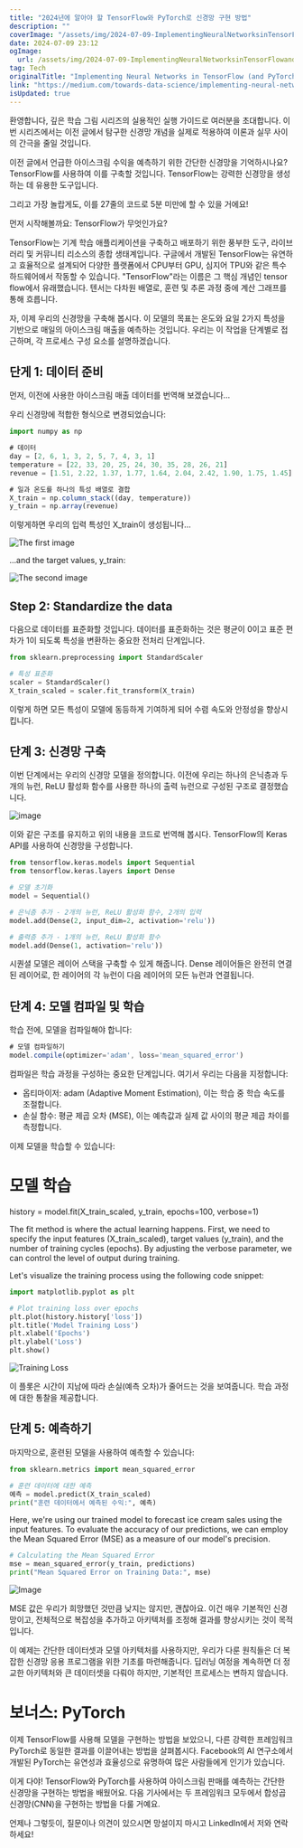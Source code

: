 ```yaml
---
title: "2024년에 알아야 할 TensorFlow와 PyTorch로 신경망 구현 방법"
description: ""
coverImage: "/assets/img/2024-07-09-ImplementingNeuralNetworksinTensorFlowandPyTorch_0.png"
date: 2024-07-09 23:12
ogImage:
  url: /assets/img/2024-07-09-ImplementingNeuralNetworksinTensorFlowandPyTorch_0.png
tag: Tech
originalTitle: "Implementing Neural Networks in TensorFlow (and PyTorch)"
link: "https://medium.com/towards-data-science/implementing-neural-networks-in-tensorflow-and-pytorch-3c1f097e412a"
isUpdated: true
---
```


환영합니다, 깊은 학습 그림 시리즈의 실용적인 실행 가이드로 여러분을 초대합니다. 이번 시리즈에서는 이전 글에서 탐구한 신경망 개념을 실제로 적용하여 이론과 실무 사이의 간극을 줄일 것입니다.

이전 글에서 언급한 아이스크림 수익을 예측하기 위한 간단한 신경망을 기억하시나요? TensorFlow를 사용하여 이를 구축할 것입니다. TensorFlow는 강력한 신경망을 생성하는 데 유용한 도구입니다.

그리고 가장 놀랍게도, 이를 27줄의 코드로 5분 미만에 할 수 있을 거에요!

먼저 시작해볼까요: TensorFlow가 무엇인가요?

<!-- cozy-coder - 수평 -->

<ins class="adsbygoogle"
     style="display:block"
     data-ad-client="ca-pub-4877378276818686"
     data-ad-slot="1107185301"
     data-ad-format="auto"
     data-full-width-responsive="true"></ins>

<script>
     (adsbygoogle = window.adsbygoogle || []).push({});
</script>

TensorFlow는 기계 학습 애플리케이션을 구축하고 배포하기 위한 풍부한 도구, 라이브러리 및 커뮤니티 리소스의 종합 생태계입니다. 구글에서 개발된 TensorFlow는 유연하고 효율적으로 설계되어 다양한 플랫폼에서 CPU부터 GPU, 심지어 TPU와 같은 특수 하드웨어에서 작동할 수 있습니다. "TensorFlow"라는 이름은 그 핵심 개념인 tensor flow에서 유래했습니다. 텐서는 다차원 배열로, 훈련 및 추론 과정 중에 계산 그래프를 통해 흐릅니다.

자, 이제 우리의 신경망을 구축해 봅시다. 이 모델의 목표는 온도와 요일 2가지 특성을 기반으로 매일의 아이스크림 매출을 예측하는 것입니다. 우리는 이 작업을 단계별로 접근하며, 각 프로세스 구성 요소를 설명하겠습니다.

## 단게 1: 데이터 준비

먼저, 이전에 사용한 아이스크림 매출 데이터를 번역해 보겠습니다…

<!-- cozy-coder - 수평 -->

<ins class="adsbygoogle"
     style="display:block"
     data-ad-client="ca-pub-4877378276818686"
     data-ad-slot="1107185301"
     data-ad-format="auto"
     data-full-width-responsive="true"></ins>

<script>
     (adsbygoogle = window.adsbygoogle || []).push({});
</script>

우리 신경망에 적합한 형식으로 변경되었습니다:

```js
import numpy as np

# 데이터
day = [2, 6, 1, 3, 2, 5, 7, 4, 3, 1]
temperature = [22, 33, 20, 25, 24, 30, 35, 28, 26, 21]
revenue = [1.51, 2.22, 1.37, 1.77, 1.64, 2.04, 2.42, 1.90, 1.75, 1.45]

# 일과 온도를 하나의 특성 배열로 결합
X_train = np.column_stack((day, temperature))
y_train = np.array(revenue)
```

이렇게하면 우리의 입력 특성인 X_train이 생성됩니다…

<!-- cozy-coder - 수평 -->

<ins class="adsbygoogle"
     style="display:block"
     data-ad-client="ca-pub-4877378276818686"
     data-ad-slot="1107185301"
     data-ad-format="auto"
     data-full-width-responsive="true"></ins>

<script>
     (adsbygoogle = window.adsbygoogle || []).push({});
</script>

![The first image](/assets/img/2024-07-09-ImplementingNeuralNetworksinTensorFlowandPyTorch_1.png)

…and the target values, y_train:

![The second image](/assets/img/2024-07-09-ImplementingNeuralNetworksinTensorFlowandPyTorch_2.png)

## Step 2: Standardize the data

<!-- cozy-coder - 수평 -->

<ins class="adsbygoogle"
     style="display:block"
     data-ad-client="ca-pub-4877378276818686"
     data-ad-slot="1107185301"
     data-ad-format="auto"
     data-full-width-responsive="true"></ins>

<script>
     (adsbygoogle = window.adsbygoogle || []).push({});
</script>

다음으로 데이터를 표준화할 것입니다. 데이터를 표준화하는 것은 평균이 0이고 표준 편차가 1이 되도록 특성을 변환하는 중요한 전처리 단계입니다.

```python
from sklearn.preprocessing import StandardScaler

# 특성 표준화
scaler = StandardScaler()
X_train_scaled = scaler.fit_transform(X_train)
```

이렇게 하면 모든 특성이 모델에 동등하게 기여하게 되어 수렴 속도와 안정성을 향상시킵니다.

## 단계 3: 신경망 구축

<!-- cozy-coder - 수평 -->

<ins class="adsbygoogle"
     style="display:block"
     data-ad-client="ca-pub-4877378276818686"
     data-ad-slot="1107185301"
     data-ad-format="auto"
     data-full-width-responsive="true"></ins>

<script>
     (adsbygoogle = window.adsbygoogle || []).push({});
</script>

이번 단계에서는 우리의 신경망 모델을 정의합니다. 이전에 우리는 하나의 은닉층과 두 개의 뉴런, ReLU 활성화 함수를 사용한 하나의 출력 뉴런으로 구성된 구조로 결정했습니다.

![image](/assets/img/2024-07-09-ImplementingNeuralNetworksinTensorFlowandPyTorch_3.png)

이와 같은 구조를 유지하고 위의 내용을 코드로 번역해 봅시다. TensorFlow의 Keras API를 사용하여 신경망을 구성합니다.

```python
from tensorflow.keras.models import Sequential
from tensorflow.keras.layers import Dense

# 모델 초기화
model = Sequential()

# 은닉층 추가 - 2개의 뉴런, ReLU 활성화 함수, 2개의 입력
model.add(Dense(2, input_dim=2, activation='relu'))

# 출력층 추가 - 1개의 뉴런, ReLU 활성화 함수
model.add(Dense(1, activation='relu'))
```

<!-- cozy-coder - 수평 -->

<ins class="adsbygoogle"
     style="display:block"
     data-ad-client="ca-pub-4877378276818686"
     data-ad-slot="1107185301"
     data-ad-format="auto"
     data-full-width-responsive="true"></ins>

<script>
     (adsbygoogle = window.adsbygoogle || []).push({});
</script>

시퀀셜 모델은 레이어 스택을 구축할 수 있게 해줍니다. Dense 레이어들은 완전히 연결된 레이어로, 한 레이어의 각 뉴런이 다음 레이어의 모든 뉴런과 연결됩니다.

## 단계 4: 모델 컴파일 및 학습

학습 전에, 모델을 컴파일해야 합니다:

```js
# 모델 컴파일하기
model.compile(optimizer='adam', loss='mean_squared_error')
```

<!-- cozy-coder - 수평 -->

<ins class="adsbygoogle"
     style="display:block"
     data-ad-client="ca-pub-4877378276818686"
     data-ad-slot="1107185301"
     data-ad-format="auto"
     data-full-width-responsive="true"></ins>

<script>
     (adsbygoogle = window.adsbygoogle || []).push({});
</script>

컴파일은 학습 과정을 구성하는 중요한 단계입니다. 여기서 우리는 다음을 지정합니다:

- 옵티마이저: adam (Adaptive Moment Estimation), 이는 학습 중 학습 속도를 조절합니다.
- 손실 함수: 평균 제곱 오차 (MSE), 이는 예측값과 실제 값 사이의 평균 제곱 차이를 측정합니다.

이제 모델을 학습할 수 있습니다:

# 모델 학습

history = model.fit(X_train_scaled, y_train, epochs=100, verbose=1)

<!-- cozy-coder - 수평 -->

<ins class="adsbygoogle"
     style="display:block"
     data-ad-client="ca-pub-4877378276818686"
     data-ad-slot="1107185301"
     data-ad-format="auto"
     data-full-width-responsive="true"></ins>

<script>
     (adsbygoogle = window.adsbygoogle || []).push({});
</script>

The fit method is where the actual learning happens. First, we need to specify the input features (X_train_scaled), target values (y_train), and the number of training cycles (epochs). By adjusting the verbose parameter, we can control the level of output during training.

Let's visualize the training process using the following code snippet:

```python
import matplotlib.pyplot as plt

# Plot training loss over epochs
plt.plot(history.history['loss'])
plt.title('Model Training Loss')
plt.xlabel('Epochs')
plt.ylabel('Loss')
plt.show()
```

![Training Loss](/assets/img/2024-07-09-ImplementingNeuralNetworksinTensorFlowandPyTorch_4.png)

<!-- cozy-coder - 수평 -->

<ins class="adsbygoogle"
     style="display:block"
     data-ad-client="ca-pub-4877378276818686"
     data-ad-slot="1107185301"
     data-ad-format="auto"
     data-full-width-responsive="true"></ins>

<script>
     (adsbygoogle = window.adsbygoogle || []).push({});
</script>

이 플롯은 시간이 지남에 따라 손실(예측 오차)가 줄어드는 것을 보여줍니다. 학습 과정에 대한 통찰을 제공합니다.

## 단계 5: 예측하기

마지막으로, 훈련된 모델을 사용하여 예측할 수 있습니다:

```python
from sklearn.metrics import mean_squared_error

# 훈련 데이터에 대한 예측
예측 = model.predict(X_train_scaled)
print("훈련 데이터에서 예측된 수익:", 예측)
```

<!-- cozy-coder - 수평 -->

<ins class="adsbygoogle"
     style="display:block"
     data-ad-client="ca-pub-4877378276818686"
     data-ad-slot="1107185301"
     data-ad-format="auto"
     data-full-width-responsive="true"></ins>

<script>
     (adsbygoogle = window.adsbygoogle || []).push({});
</script>

Here, we're using our trained model to forecast ice cream sales using the input features. To evaluate the accuracy of our predictions, we can employ the Mean Squared Error (MSE) as a measure of our model's precision.

```python
# Calculating the Mean Squared Error
mse = mean_squared_error(y_train, predictions)
print("Mean Squared Error on Training Data:", mse)
```

![Image](/assets/img/2024-07-09-ImplementingNeuralNetworksinTensorFlowandPyTorch_6.png)

<!-- cozy-coder - 수평 -->

<ins class="adsbygoogle"
     style="display:block"
     data-ad-client="ca-pub-4877378276818686"
     data-ad-slot="1107185301"
     data-ad-format="auto"
     data-full-width-responsive="true"></ins>

<script>
     (adsbygoogle = window.adsbygoogle || []).push({});
</script>

MSE 값은 우리가 희망했던 것만큼 낮지는 않지만, 괜찮아요. 이건 매우 기본적인 신경망이고, 전체적으로 복잡성을 추가하고 아키텍처를 조정해 결과를 향상시키는 것이 목적입니다.

이 예제는 간단한 데이터셋과 모델 아키텍처를 사용하지만, 우리가 다룬 원칙들은 더 복잡한 신경망 응용 프로그램을 위한 기초를 마련해줍니다. 딥러닝 여정을 계속하면 더 정교한 아키텍처와 큰 데이터셋을 다뤄야 하지만, 기본적인 프로세스는 변하지 않습니다.

# 보너스: PyTorch

이제 TensorFlow를 사용해 모델을 구현하는 방법을 보았으니, 다른 강력한 프레임워크 PyTorch로 동일한 결과를 이끌어내는 방법을 살펴봅시다. Facebook의 AI 연구소에서 개발된 PyTorch는 유연성과 효율성으로 유명하여 많은 사람들에게 인기가 있습니다.

<!-- cozy-coder - 수평 -->

<ins class="adsbygoogle"
     style="display:block"
     data-ad-client="ca-pub-4877378276818686"
     data-ad-slot="1107185301"
     data-ad-format="auto"
     data-full-width-responsive="true"></ins>

<script>
     (adsbygoogle = window.adsbygoogle || []).push({});
</script>

이게 다야! TensorFlow와 PyTorch를 사용하여 아이스크림 판매를 예측하는 간단한 신경망을 구현하는 방법을 배웠어요. 다음 기사에서는 두 프레임워크 모두에서 합성곱 신경망(CNN)을 구현하는 방법을 다룰 거예요.

언제나 그렇듯이, 질문이나 의견이 있으시면 망설이지 마시고 LinkedIn에서 저와 연락하세요!
